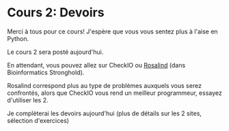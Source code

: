 # Cours 2: Devoirs

Merci à tous pour ce cours! J'espère que vous vous sentez plus à l'aise en Python.

Le cours 2 sera posté aujourd'hui.

En attendant, vous pouvez allez sur CheckIO ou [Rosalind](http://rosalind.info/problems/locations/) (dans Bioinformatics Stronghold).

Rosalind correspond plus au type de problèmes auxquels vous serez confrontés, alors que CheckIO vous rend un meilleur programmeur, essayez d'utiliser les 2.

Je complèterai les devoirs aujourd'hui (plus de détails sur les 2 sites, sélection d'exercices)
